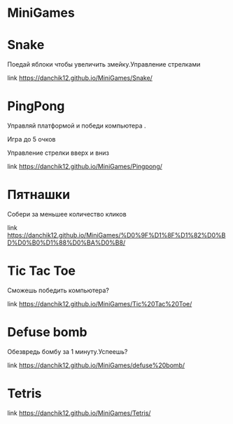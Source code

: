 # MiniGames


# Snake

Поедай яблоки чтобы увеличить змейку.Управление стрелками

link https://danchik12.github.io/MiniGames/Snake/

# PingPong


Управляй платформой и победи компьютера . 
<p>Игра до 5 очков</p>

Управление стрелки вверх и вниз

link https://danchik12.github.io/MiniGames/Pingpong/

# Пятнашки

Собери за меньшее количество кликов

link  https://danchik12.github.io/MiniGames/%D0%9F%D1%8F%D1%82%D0%BD%D0%B0%D1%88%D0%BA%D0%B8/

# Tic Tac Toe

Сможешь победить компьютера?

link  https://danchik12.github.io/MiniGames/Tic%20Tac%20Toe/

# Defuse bomb

Обезвредь бомбу за 1 минуту.Успеешь?

link https://danchik12.github.io/MiniGames/defuse%20bomb/

# Tetris

link https://danchik12.github.io/MiniGames/Tetris/


